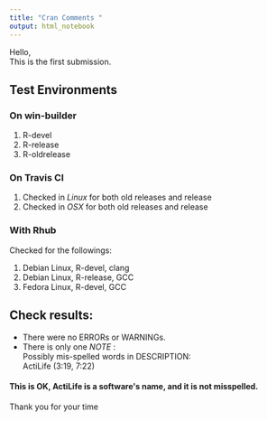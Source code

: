 ```yaml
---
title: "Cran Comments "
output: html_notebook
---
```


Hello,  
This is the first submission.

## Test Environments

### On win-builder

1. R-devel
2. R-release
3. R-oldrelease



### On Travis CI

1. Checked in *Linux* for both old releases and release 
2. Checked in *OSX* for both old releases and release

### With Rhub
Checked for the followings:
  
1. Debian Linux, R-devel, clang
2. Debian Linux, R-release, GCC
3. Fedora Linux, R-devel, GCC



## Check results:
- There were no ERRORs or WARNINGs.   
- There is only one *NOTE* :  
Possibly mis-spelled words in DESCRIPTION:  
ActiLife (3:19, 7:22)  

#### This is OK, ActiLife is a software's name, and it is not misspelled.
  
  
Thank you for your time
